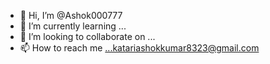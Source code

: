 - 👋 Hi, I’m @Ashok000777
- 🌱 I’m currently learning ...
- 💞️ I’m looking to collaborate on ...
- 📫 How to reach me ...katariashokkumar8323@gmail.com


<!---
Ashok000777/Ashok000777 is a ✨ special ✨ repository because its `README.md` (this file) appears on your GitHub profile.
You can click the Preview link to take a look at your changes.
--->

